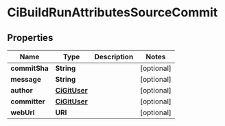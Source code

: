 

# CiBuildRunAttributesSourceCommit


## Properties

| Name | Type | Description | Notes |
|------------ | ------------- | ------------- | -------------|
|**commitSha** | **String** |  |  [optional] |
|**message** | **String** |  |  [optional] |
|**author** | [**CiGitUser**](CiGitUser.md) |  |  [optional] |
|**committer** | [**CiGitUser**](CiGitUser.md) |  |  [optional] |
|**webUrl** | **URI** |  |  [optional] |




